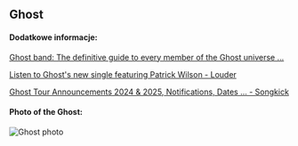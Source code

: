 ## Ghost
#### Dodatkowe informacje:
[Ghost band: The definitive guide to every member of the Ghost universe ...](https://www.loudersound.com/features/the-ghost-family-tree)

[Listen to Ghost's new single featuring Patrick Wilson - Louder](https://www.loudersound.com/news/ghost-share-stay-cover-with-patrick-wilson)

[Ghost Tour Announcements 2024 & 2025, Notifications, Dates ... - Songkick](https://www.songkick.com/artists/186546-ghost)

#### Photo of the Ghost:
![Ghost photo](https://trumpwallpapers.com/wp-content/uploads/Ghost-Band-Wallpaper-23-2880x1920-1-1536x1024.jpg)
